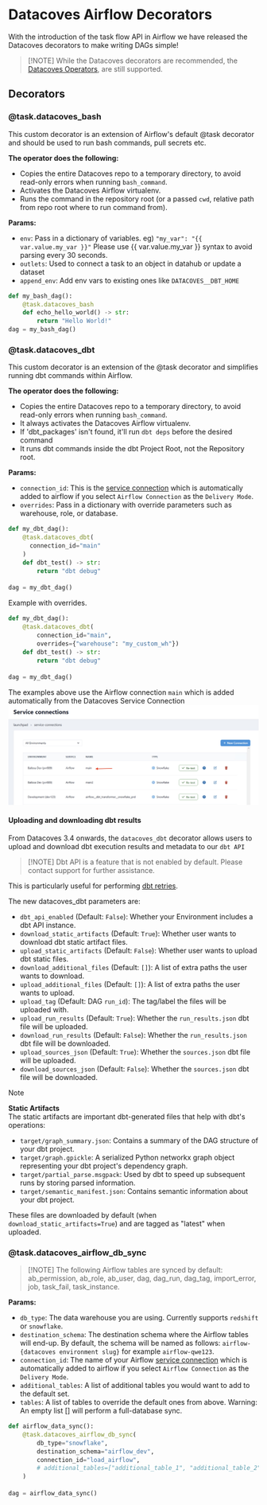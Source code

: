 # Datacoves Airflow Decorators

With the introduction of the task flow API in Airflow we have released the Datacoves decorators to make writing DAGs simple! 

>[!NOTE] While the Datacoves decorators are recommended, the [Datacoves Operators](/reference/airflow/datacoves-operator.md), are still supported. 

## Decorators 

### @task.datacoves_bash

This custom decorator is an extension of Airflow's default @task decorator and should be used to run bash commands, pull secrets etc.  

**The operator does the following:**

- Copies the entire Datacoves repo to a temporary directory, to avoid read-only errors when running `bash_command`.
- Activates the Datacoves Airflow virtualenv.
- Runs the command in the repository root (or a passed `cwd`, relative path from repo root where to run command from).

**Params:**

- `env`: Pass in a dictionary of variables. eg) `"my_var": "{{ var.value.my_var }}"` Please use {{ var.value.my_var }} syntax to avoid parsing every 30 seconds.
- `outlets`: Used to connect a task to an object in datahub or update a dataset
- `append_env`: Add env vars to existing ones like `DATACOVES__DBT_HOME`
  
```python
def my_bash_dag():
    @task.datacoves_bash
    def echo_hello_world() -> str:
        return "Hello World!"
dag = my_bash_dag()
```


### @task.datacoves_dbt

This custom decorator is an extension of the @task decorator and simplifies running dbt commands within Airflow. 

**The operator does the following:**

- Copies the entire Datacoves repo to a temporary directory, to avoid read-only errors when running `bash_command`.
- It always activates the Datacoves Airflow virtualenv.
- If 'dbt_packages' isn't found, it'll run `dbt deps` before the desired command
- It runs dbt commands inside the dbt Project Root, not the Repository root.

**Params:**
- `connection_id`: This is the [service connection](/how-tos/datacoves/how_to_service_connections.md) which is automatically added to airflow if you select `Airflow Connection` as the `Delivery Mode`.
- `overrides`: Pass in a dictionary with override parameters such as warehouse, role, or database.

```python
def my_dbt_dag():
    @task.datacoves_dbt(
      connection_id="main"
    )
    def dbt_test() -> str:
        return "dbt debug"

dag = my_dbt_dag()
```

Example with overrides.

```python
def my_dbt_dag():
    @task.datacoves_dbt(
        connection_id="main",
        overrides={"warehouse": "my_custom_wh"})
    def dbt_test() -> str:
        return "dbt debug"

dag = my_dbt_dag()
```

The examples above use the Airflow connection `main` which is added automatically from the Datacoves Service Connection
![Service Connection](assets/service_connection_main.jpg)

#### Uploading and downloading dbt results

From Datacoves 3.4 onwards, the `datacoves_dbt` decorator allows users to upload and download dbt execution results and metadata to our `dbt API`

>[!NOTE] Dbt API is a feature that is not enabled by default. Please contact support for further assistance.

This is particularly useful for performing [dbt retries](/how-tos/airflow/retry_dbt_tasks.md).


The new datacoves_dbt parameters are:

- `dbt_api_enabled` (Default: `False`): Whether your Environment includes a dbt API instance.
- `download_static_artifacts` (Default: `True`): Whether user wants to download dbt static artifact files.
- `upload_static_artifacts` (Default: `False`): Whether user wants to upload dbt static files.
- `download_additional_files` (Default: `[]`): A list of extra paths the user wants to download.
- `upload_additional_files` (Default: `[]`): A list of extra paths the user wants to upload.
- `upload_tag` (Default: DAG `run_id`): The tag/label the files will be uploaded with.
- `upload_run_results` (Default: `True`): Whether the `run_results.json` dbt file will be uploaded.
- `download_run_results` (Default: `False`): Whether the `run_results.json` dbt file will be downloaded.
- `upload_sources_json` (Default: `True`): Whether the `sources.json` dbt file will be uploaded.
- `download_sources_json` (Default: `False`): Whether the `sources.json` dbt file will be downloaded.

>[!NOTE]
>**Static Artifacts**  
>The static artifacts are important dbt-generated files that help with dbt's operations:
>
>- `target/graph_summary.json`: Contains a summary of the DAG structure of your dbt project.
>- `target/graph.gpickle`: A serialized Python networkx graph object representing your dbt project's dependency graph.
>- `target/partial_parse.msgpack`: Used by dbt to speed up subsequent runs by storing parsed information.
>- `target/semantic_manifest.json`: Contains semantic information about your dbt project.
>
>These files are downloaded by default (when `download_static_artifacts=True`) and are tagged as "latest" when uploaded.

### @task.datacoves_airflow_db_sync

>[!NOTE] The following Airflow tables are synced by default: ab_permission, ab_role, ab_user, dag, dag_run, dag_tag, import_error, job, task_fail, task_instance. 

**Params:**

- `db_type`: The data warehouse you are using. Currently supports `redshift` or `snowflake`.
- `destination_schema`: The destination schema where the Airflow tables will end-up. By default, the schema will be named as follows: `airflow-{datacoves environment slug}` for example `airflow-qwe123`.
- `connection_id`: The name of your Airflow [service connection](/how-tos/datacoves/how_to_service_connections.md) which is automatically added to airflow if you select `Airflow Connection` as the `Delivery Mode`. 
- `additional_tables`: A list of additional tables you would want to add to the default set.
- `tables`: A list of tables to override the default ones from above. Warning: An empty list [] will perform a full-database sync.

```python
def airflow_data_sync():
    @task.datacoves_airflow_db_sync(
        db_type="snowflake",
        destination_schema="airflow_dev", 
        connection_id="load_airflow",
        # additional_tables=["additional_table_1", "additional_table_2"]
    )

dag = airflow_data_sync()
```
